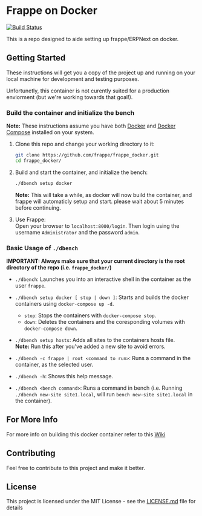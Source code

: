 # Frappe on Docker

[![Build Status](https://travis-ci.org/frappe/frappe_docker.svg?branch=entrypoint)](https://travis-ci.org/frappe/frappe_docker)

This is a repo designed to aide setting up frappe/ERPNext on docker.

## Getting Started

These instructions will get you a copy of the project up and running on your local machine for development and testing purposes.

Unfortunetly, this container is not curently suited for a production enviorment (but we're working towards that goal!).

### Build the container and initialize the bench

**Note:** These instructions assume you have both  [Docker](https://docs.docker.com/engine/installation)  and [Docker Compose](https://docs.docker.com/compose/install/) installed on your system.

1. Clone this repo and change your working directory to it:

    ```bash
    git clone https://github.com/frappe/frappe_docker.git
    cd frappe_docker/
    ```

2. Build and start the container, and initialize the bench:

    ```bash
    ./dbench setup docker
    ```

    **Note:** This will take a while, as docker will now build the container, and frappe will automaticly setup and start. please wait about 5 minutes before continuing.

3. Use Frappe:  
    Open your browser to `localhost:8000/login`. Then login using the username `Administrator` and the password `admin`.

### Basic Usage of `./dbench`

**IMPORTANT: Always make sure that your current directory is the root directory of the repo (i.e. `frappe_docker/`)**

- `./dbench`: Launches you into an interactive shell in the container as the user `frappe`.

- `./dbench setup docker [ stop | down ]`: Starts and builds the docker containers using `docker-compose up -d`.
  - `stop`: Stops the containers with `docker-compose stop`.
  - `down`: Deletes the containers and the coresponding volumes with `docker-compose down`.

- `./dbench setup hosts`: Adds all sites to the containers hosts file.  
  **Note:** Run this after you've added a new site to avoid errors.

- `./dbench -c frappe | root <command to run>`: Runs a command in the container, as the selected user.

- `./dbench -h`: Shows this help message.

- `./dbench <bench command>`: Runs a command in bench (i.e. Running `./dbench new-site site1.local`, will run `bench new-site site1.local` in the container).

## For More Info

For more info on building this docker container refer to this [Wiki](https://github.com/frappe/frappe_docker/wiki/Hitchhiker's-guide-to-building-this-frappe_docker-image)

## Contributing

Feel free to contribute to this project and make it better.

## License

This project is licensed under the MIT License - see the [LICENSE.md](LICENSE.md) file for details
